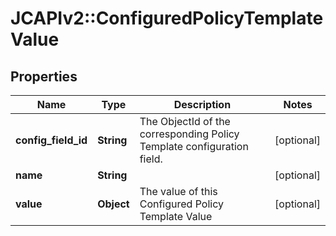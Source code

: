 # JCAPIv2::ConfiguredPolicyTemplateValue

## Properties
Name | Type | Description | Notes
------------ | ------------- | ------------- | -------------
**config_field_id** | **String** | The ObjectId of the corresponding Policy Template configuration field. | [optional] 
**name** | **String** |  | [optional] 
**value** | **Object** | The value of this Configured Policy Template Value | [optional] 

